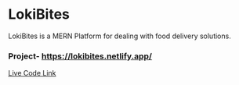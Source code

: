 # LokiBites

LokiBites is a MERN Platform for dealing with food delivery solutions.


### Project- https://lokibites.netlify.app/

[Live Code Link](https://lokibites.netlify.app/) 
